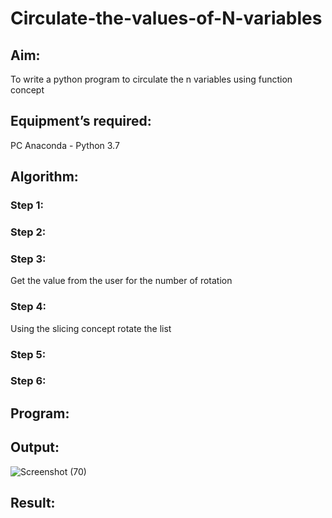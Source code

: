 # Circulate-the-values-of-N-variables
## Aim:
To write a python program to circulate the n variables using function concept
## Equipment’s required:
PC
Anaconda - Python 3.7
## Algorithm: 
### Step 1: 
### Step 2: 
### Step 3: 
Get the value from the user for the number of rotation
### Step 4: 
Using the slicing concept rotate the list

### Step 5: 
### Step 6: 
## Program:

## Output:
![Screenshot (70)](https://github.com/Rithviknathan/Circulate-the-values-of-N-variables/assets/148410509/919e90d8-f45a-4a12-b6ac-5ceb59cde491)


## Result:
